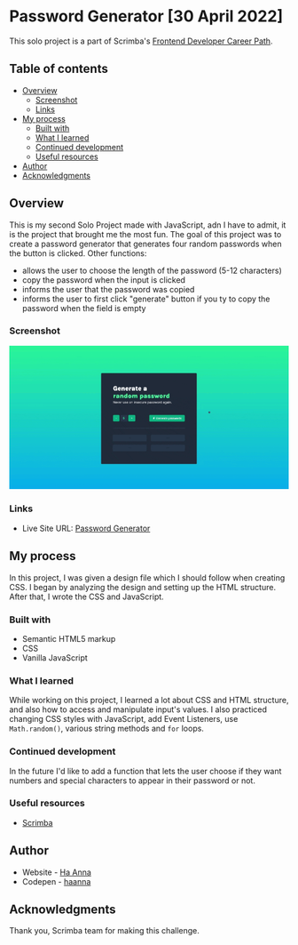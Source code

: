 # Password Generator [30 April 2022]

This solo project is a part of Scrimba's [Frontend Developer Career Path](https://scrimba.com/learn/frontend).

## Table of contents

- [Overview](#overview)
  - [Screenshot](#screenshot)
  - [Links](#links)
- [My process](#my-process)
  - [Built with](#built-with)
  - [What I learned](#what-i-learned)
  - [Continued development](#continued-development)
  - [Useful resources](#useful-resources)
- [Author](#author)
- [Acknowledgments](#acknowledgments)

## Overview

This is my second Solo Project made with JavaScript, adn I have to admit, it is the project that brought me the most fun. The goal of this project was to create a password generator that generates four random passwords when the button is clicked.
Other functions:

- allows the user to choose the length of the password (5-12 characters)
- copy the password when the input is clicked
- informs the user that the password was copied
- informs the user to first click "generate" button if you ty to copy the password when the field is empty

### Screenshot

![alt text](./gif_passwordgenerator.gif)

### Links

- Live Site URL: [Password Generator](https://its-haanna.github.io/Scrimba_Projects/Password_generator/)

## My process

In this project, I was given a design file which I should follow when creating CSS. I began by analyzing the design and setting up the HTML structure. After that, I wrote the CSS and JavaScript.

### Built with

- Semantic HTML5 markup
- CSS
- Vanilla JavaScript

### What I learned

While working on this project, I learned a lot about CSS and HTML structure, and also how to access and manipulate input's values. I also practiced changing CSS styles with JavaScript, add Event Listeners, use `Math.random()`, various string methods and `for` loops.

### Continued development

In the future I'd like to add a function that lets the user choose if they want numbers and special characters to appear in their password or not.

### Useful resources

- [Scrimba](https://www.scrimba.com)

## Author

- Website - [Ha Anna](https://haanna.com)
- Codepen - [haanna](https://codepen.io/haanna)

## Acknowledgments

Thank you, Scrimba team for making this challenge.
